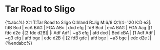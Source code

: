 # Tar Road to Sligo

{%abc%}
X:1
T:Tar Road to Sligo
O:Irland
R:Jig
M:6/8
Q:1/4=120
K:D
e3|: fdB Bcd | ecA BAG | FGA ABc | dcd efg | 
fdB Bcd | ecA BAG | FGA Aag |[1 fdc d2e :|[2 fdc d2B]|
|: Adf Adf | ~g3 efg | afd dcd | Bed cBA |
[1 Adf Adf | ~g3 efg | afd bge | edc d2B :|
[2 fdB gdc | afd bge | ~a3 bge | edc d2e ]|
{%endabc%}

